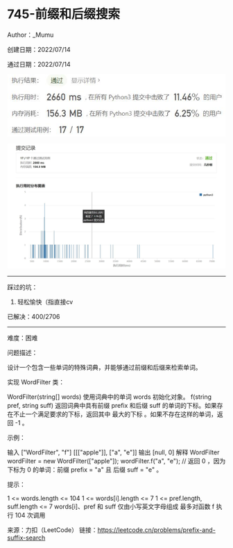 # 745-前缀和后缀搜索

Author：_Mumu

创建日期：2022/07/14

通过日期：2022/07/14

![](./通过截图2.jpg)

![](./通过截图1.jpg)

*****

踩过的坑：

1. 轻松愉快（指直接cv

已解决：400/2706

*****

难度：困难

问题描述：

设计一个包含一些单词的特殊词典，并能够通过前缀和后缀来检索单词。

实现 WordFilter 类：

WordFilter(string[] words) 使用词典中的单词 words 初始化对象。
f(string pref, string suff) 返回词典中具有前缀 prefix 和后缀 suff 的单词的下标。如果存在不止一个满足要求的下标，返回其中 最大的下标 。如果不存在这样的单词，返回 -1 。


示例：

输入
["WordFilter", "f"]
[[["apple"]], ["a", "e"]]
输出
[null, 0]
解释
WordFilter wordFilter = new WordFilter(["apple"]);
wordFilter.f("a", "e"); // 返回 0 ，因为下标为 0 的单词：前缀 prefix = "a" 且 后缀 suff = "e" 。

提示：

1 <= words.length <= 104
1 <= words[i].length <= 7
1 <= pref.length, suff.length <= 7
words[i]、pref 和 suff 仅由小写英文字母组成
最多对函数 f 执行 104 次调用

来源：力扣（LeetCode）
链接：https://leetcode.cn/problems/prefix-and-suffix-search